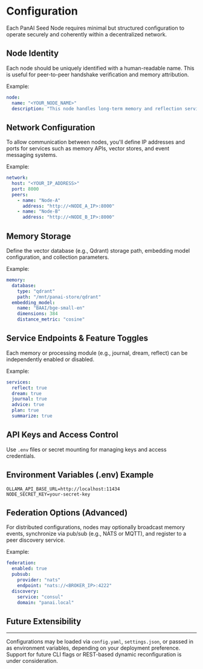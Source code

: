 # Configuration

Each PanAI Seed Node requires minimal but structured configuration to operate securely and coherently within a decentralized network.

## Node Identity

Each node should be uniquely identified with a human-readable name. This is useful for peer-to-peer handshake verification and memory attribution.

Example:
```yaml
node:
  name: "<YOUR_NODE_NAME>"
  description: "This node handles long-term memory and reflection services."
```

## Network Configuration

To allow communication between nodes, you'll define IP addresses and ports for services such as memory APIs, vector stores, and event messaging systems.

Example:
```yaml
network:
  host: "<YOUR_IP_ADDRESS>"
  port: 8000
  peers:
    - name: "Node-A"
      address: "http://<NODE_A_IP>:8000"
    - name: "Node-B"
      address: "http://<NODE_B_IP>:8000"
```

## Memory Storage

Define the vector database (e.g., Qdrant) storage path, embedding model configuration, and collection parameters.

Example:
```yaml
memory:
  database:
    type: "qdrant"
    path: "/mnt/panai-store/qdrant"
  embedding_model:
    name: "BAAI/bge-small-en"
    dimensions: 384
    distance_metric: "cosine"
```

## Service Endpoints & Feature Toggles

Each memory or processing module (e.g., journal, dream, reflect) can be independently enabled or disabled.

Example:
```yaml
services:
  reflect: true
  dream: true
  journal: true
  advice: true
  plan: true
  summarize: true
```

## API Keys and Access Control

Use `.env` files or secret mounting for managing keys and access credentials.

## Environment Variables (.env) Example

```
OLLAMA_API_BASE_URL=http://localhost:11434
NODE_SECRET_KEY=your-secret-key
```

## Federation Options (Advanced)

For distributed configurations, nodes may optionally broadcast memory events, synchronize via pub/sub (e.g., NATS or MQTT), and register to a peer discovery service.

Example:
```yaml
federation:
  enabled: true
  pubsub:
    provider: "nats"
    endpoint: "nats://<BROKER_IP>:4222"
  discovery:
    service: "consul"
    domain: "panai.local"
```

## Future Extensibility

---

Configurations may be loaded via `config.yaml`, `settings.json`, or passed in as environment variables, depending on your deployment preference. Support for future CLI flags or REST-based dynamic reconfiguration is under consideration.
